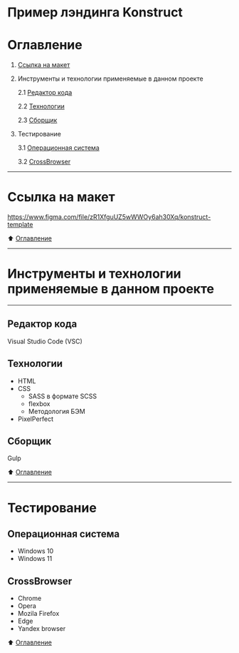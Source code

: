 # Пример лэндинга Konstruct
# Оглавление
1. [Ссылка на макет](https://github.com/SOB1975/Konstruct/edit/master/README.md#ссылка-на-макет)
2. Инструменты и технологии применяемые в данном проекте

    2.1 [Редактор кода](https://github.com/SOB1975/Konstruct/edit/master/README.md#редактор-кода)
    
    2.2 [Технологии](https://github.com/SOB1975/Konstruct/edit/master/README.md#технологии)
    
    2.3 [Сборщик](https://github.com/SOB1975/Konstruct/edit/master/README.md#сборщик)
    
3. Тестирование 

    3.1 [Операционная система](https://github.com/SOB1975/Konstruct/edit/master/README.md#операционная-система)
    
    3.2 [CrossBrowser](https://github.com/SOB1975/Konstruct/edit/master/README.md#crossbrowser)
____
# Ссылка на макет 
https://www.figma.com/file/zR1XfguUZ5wWWOy6ah30Xq/konstruct-template

:arrow_up: [Оглавление](https://github.com/SOB1975/Konstruct/edit/master/README.md#оглавление)
____
# Инструменты и технологии применяемые в данном проекте
____
## Редактор кода
Visual Studio Code (VSC)
## Технологии
- HTML
- CSS
  - SASS в формате SCSS
  - flexbox
  - Методология БЭМ
- PixelPerfect
 ## Сборщик
 Gulp
 
 :arrow_up: [Оглавление](https://github.com/SOB1975/Konstruct/edit/master/README.md#оглавление)
____
# Тестирование
## Операционная система
- Windows 10
- Windows 11
## CrossBrowser
- Chrome
- Opera
- Mozila Firefox
- Edge
- Yandex browser

:arrow_up: [Оглавление](https://github.com/SOB1975/Konstruct/edit/master/README.md#оглавление)

